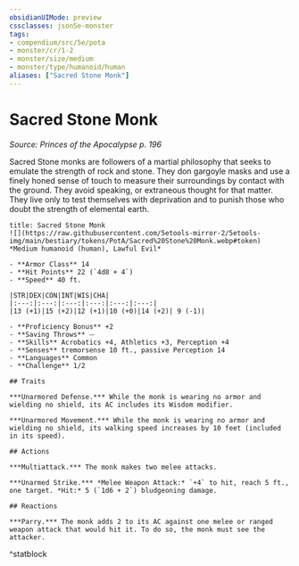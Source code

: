 ```yaml
---
obsidianUIMode: preview
cssclasses: json5e-monster
tags:
- compendium/src/5e/pota
- monster/cr/1-2
- monster/size/medium
- monster/type/humanoid/human
aliases: ["Sacred Stone Monk"]
---
```

# Sacred Stone Monk
*Source: Princes of the Apocalypse p. 196*  

Sacred Stone monks are followers of a martial philosophy that seeks to emulate the strength of rock and stone. They don gargoyle masks and use a finely honed sense of touch to measure their surroundings by contact with the ground. They avoid speaking, or extraneous thought for that matter. They live only to test themselves with deprivation and to punish those who doubt the strength of elemental earth.

```ad-statblock
title: Sacred Stone Monk
![](https://raw.githubusercontent.com/5etools-mirror-2/5etools-img/main/bestiary/tokens/PotA/Sacred%20Stone%20Monk.webp#token)
*Medium humanoid (human), Lawful Evil*

- **Armor Class** 14
- **Hit Points** 22 (`4d8 + 4`)
- **Speed** 40 ft.

|STR|DEX|CON|INT|WIS|CHA|
|:---:|:---:|:---:|:---:|:---:|:---:|
|13 (+1)|15 (+2)|12 (+1)|10 (+0)|14 (+2)| 9 (-1)|

- **Proficiency Bonus** +2
- **Saving Throws** ⏤
- **Skills** Acrobatics +4, Athletics +3, Perception +4
- **Senses** tremorsense 10 ft., passive Perception 14
- **Languages** Common
- **Challenge** 1/2

## Traits

***Unarmored Defense.*** While the monk is wearing no armor and wielding no shield, its AC includes its Wisdom modifier.

***Unarmored Movement.*** While the monk is wearing no armor and wielding no shield, its walking speed increases by 10 feet (included in its speed).

## Actions

***Multiattack.*** The monk makes two melee attacks.

***Unarmed Strike.*** *Melee Weapon Attack:* `+4` to hit, reach 5 ft., one target. *Hit:* 5 (`1d6 + 2`) bludgeoning damage.

## Reactions

***Parry.*** The monk adds 2 to its AC against one melee or ranged weapon attack that would hit it. To do so, the monk must see the attacker.
```
^statblock